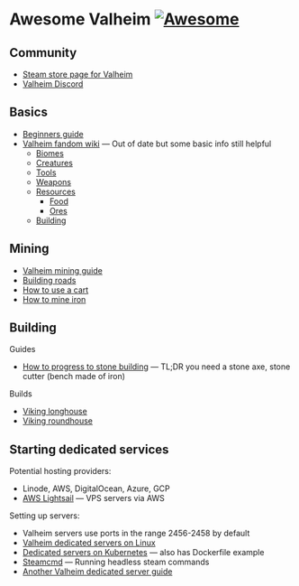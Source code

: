 # Awesome Valheim [![Awesome](https://awesome.re/badge.svg)](https://awesome.re)

## Community

- [Steam store page for Valheim](https://store.steampowered.com/app/892970/Valheim/)
- [Valheim Discord](https://discord.com/invite/44qXMJH)

## Basics

- [Beginners guide](https://www.youtube.com/watch?v=dJ02QiERMsY)
- [Valheim fandom wiki](https://valheim.fandom.com/wiki/Valheim_Wiki) — Out of date but some basic info still helpful
  - [Biomes](https://valheim.fandom.com/wiki/Biomes)
  - [Creatures](https://valheim.fandom.com/wiki/Creatures)
  - [Tools](https://valheim.fandom.com/wiki/Category:Tools)
  - [Weapons](https://valheim.fandom.com/wiki/Category:Weapons)
  - [Resources](https://valheim.fandom.com/wiki/Resources_List)
    - [Food](https://valheim.fandom.com/wiki/Category:Food)
    - [Ores](https://valheim.fandom.com/wiki/Category:Ores)
  - [Building](https://valheim.fandom.com/wiki/Building)

## Mining

- [Valheim mining guide](https://www.dualshockers.com/valheim-mining-guide/)
- [Building roads](https://www.youtube.com/watch?v=4Ytr_u9WLI4&ab_channel=Nthershock)
- [How to use a cart](https://screenrant.com/valheim-craft-use-cart-guide/)
- [How to mine iron](https://www.pcgamer.com/au/how-to-get-valheim-iron-ore-gate-armor/)

## Building

Guides

- [How to progress to stone building](https://www.pcgamer.com/au/how-to-get-valheim-stone-building-cutter-walls-pickaxe/) — TL;DR you need a stone axe, stone cutter (bench made of iron)

Builds

- [Viking longhouse](https://www.youtube.com/watch?v=db0jbylvhBc)
- [Viking roundhouse](https://www.youtube.com/watch?v=zbxNFnSYnag)


## Starting dedicated services

Potential hosting providers:

- Linode, AWS, DigitalOcean, Azure, GCP
- [AWS Lightsail](https://www.youtube.com/watch?v=dJ02QiERMsY) — VPS servers via AWS

Setting up servers:

- Valheim servers use ports in the range 2456-2458 by default
- [Valheim dedicated servers on Linux](https://gameplay.tips/guides/9765-valheim.html)
- [Dedicated servers on Kubernetes](https://hackersvanguard.com/valheim-dedicated-server-on-kubernetes/) — also has Dockerfile example
- [Steamcmd](https://developer.valvesoftware.com/wiki/SteamCMD) — Running headless steam commands
- [Another Valheim dedicated server guide](https://github.com/F1r3w477/my-tutorials/blob/main/Valheim%20Dedicated%20VPS%20-%20HyperExpert/README.md)

